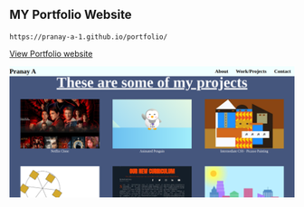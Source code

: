 ## MY Portfolio Website

```
https://pranay-a-1.github.io/portfolio/
```

<a href="https://pranay-a-1.github.io/portfolio/">View Portfolio website</a>

<div align="center">
  <a href="https://pranay-a-1.github.io/portfolio/">
    <img src="./images/Pranay-Portfolio.png" alt="Logo" >
  </a>
</div>
